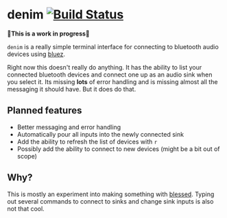 # denim [![Build Status](https://travis-ci.org/benjaminparnell/denim.svg?branch=master)](https://travis-ci.org/benjaminparnell/denim)

:construction:**This is a work in progress**:construction:

`denim` is a really simple terminal interface for connecting to bluetooth audio
devices using [bluez](http://www.bluez.org/).

Right now this doesn't really do anything. It has the ability to list your
connected bluetooth devices and connect one up as an audio sink when you select
it. Its missing **lots** of error handling and is missing almost all the
messaging it should have. But it does do that.

## Planned features

* Better messaging and error handling
* Automatically pour all inputs into the newly connected sink
* Add the ability to refresh the list of devices with `r`
* Possibly add the ability to connect to new devices (might be a bit out of
scope)

## Why?

This is mostly an experiment into making something with
[blessed](https://github.com/chjj/blessed). Typing out several commands to
connect to sinks and change sink inputs is also not that cool.
